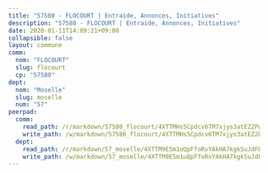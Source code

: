 ```yaml
---
title: "57580 - FLOCOURT | Entraide, Annonces, Initiatives"
description: "57580 - FLOCOURT | Entraide, Annonces, Initiatives"
date: 2020-01-11T14:09:21+09:00
collapsible: false
layout: commune
comm:
  nom: "FLOCOURT"
  slug: flocourt
  cp: "57580"
dept:
  nom: "Moselle"
  slug: moselle
  num: "57"
peerpad:
  comm:
    read_path: /r/markdown/57580_flocourt/4XTTMHs5Cpdcv6TM7xjys3atEZ2PginFWFeoixioGYdkv3j94
    write_path: /w/markdown/57580_flocourt/4XTTMHs5Cpdcv6TM7xjys3atEZ2PginFWFeoixioGYdkv3j94-K3TgUyQV4KvdaPTcXQtTvuGG8WDmmXox8BTLjJvFqHri2oskqyzfnv5txqAxWZyGavp5aBBEhvW5hPTHPre6n6M6kGvtwYNknoxuUe2qfnjBzmSwPnyj3ALZGf9cvLPZETYdXcRG
  dept:
    read_path: /r/markdown/57_moselle/4XTTM9E5m1uQpFfoRvYAkHA7kgkSuJdFBSCmoLnZ6YvxmqAKj
    write_path: /w/markdown/57_moselle/4XTTM9E5m1uQpFfoRvYAkHA7kgkSuJdFBSCmoLnZ6YvxmqAKj-K3TgTxpsRhjGfb3pJqDaX4rYTLkyLoK3BLA4awBfhTSCoyNhResrhhmfsEF8aKnccedt5XoBzWeRYfKxQxNKv71ETcpGharLRE7rdgTKY3uSaW3Du2dz8v23YEY268mfYmweTFnR
---
```



